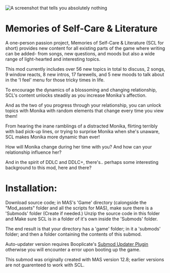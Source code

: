 ![A screenshot that tells you absolutely nothing](https://user-images.githubusercontent.com/107741953/198372682-d67e0fa9-aef5-46fb-ab8a-01a8a1f025b3.png)

# Memories of Self-Care & Literature

A one-person passion project, Memories of Self-Care & Literature (SCL for short) provides new content for all existing parts of the game where writing can be added- from songs, new questions, and moods but also a wide range of light-hearted and interesting topics. 

This mod currently includes over 56 new topics in total to discuss, 2 songs, 9 window reacts, 8 new intros, 17 farewells, and 5 new moods to talk about in the 'I feel' menu for those tricky times in life.

To encourage the dynamics of a blossoming and changing relationship, SCL's content unlocks steadily as you increase Monika's affection.

And as the two of you progress through your relationship, you can unlock topics with Monika with random elements that change every time you view them!

From hearing the inane ramblings of a distracted Monika, flirting terribly with bad pick-up lines, or trying to surprise Monika when she's unaware, SCL makes Monika more dynamic than ever!

How will Monika change during her time with you? And how can your relationship influence her? 

And in the spirit of DDLC and DDLC+, there's.. perhaps some interesting background to this mod, here and there?

# Installation:

Download source code; in MAS's 'Game' directory (calongside the "Mod_assets" folder and all the scripts for MAS), make sure there is a 'Submods' folder (Create if needed.) Unzip the source code in this folder and Make sure SCL is in a folder of it's own inside the 'Submods' folder.

The end result is that your directory has a 'game' folder; in it a 'submods' folder; and then a folder containing the contents of this submod.

Auto-updater version requires Booplicate's [Submod Updater Plugin](https://github.com/Booplicate/MAS-Submods-SubmodUpdaterPlugin) otherwise you will encounter a error upon booting up the game.

This submod was originally created with MAS version 12.8; earlier versions are not guarenteed to work with SCL.
